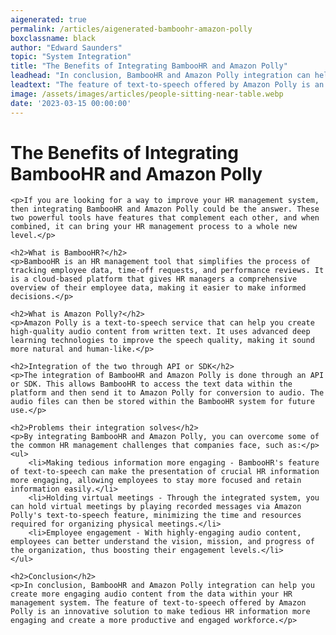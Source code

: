 ```yaml
---
aigenerated: true
permalink: /articles/aigenerated-bamboohr-amazon-polly
boxclassname: black
author: "Edward Saunders"
topic: "System Integration"
title: "The Benefits of Integrating BambooHR and Amazon Polly"
leadhead: "In conclusion, BambooHR and Amazon Polly integration can help you create more engaging audio content from the data within your HR management system"
leadtext: "The feature of text-to-speech offered by Amazon Polly is an innovative solution to make tedious HR information more engaging and create a more productive and engaged workforce."
image: /assets/images/articles/people-sitting-near-table.webp
date: '2023-03-15 00:00:00'
---
```

<div class="arttext">	<h1>The Benefits of Integrating BambooHR and Amazon Polly</h1>

	<p>If you are looking for a way to improve your HR management system, then integrating BambooHR and Amazon Polly could be the answer. These two powerful tools have features that complement each other, and when combined, it can bring your HR management process to a whole new level.</p>

	<h2>What is BambooHR?</h2>
	<p>BambooHR is an HR management tool that simplifies the process of tracking employee data, time-off requests, and performance reviews. It is a cloud-based platform that gives HR managers a comprehensive overview of their employee data, making it easier to make informed decisions.</p>

	<h2>What is Amazon Polly?</h2>
	<p>Amazon Polly is a text-to-speech service that can help you create high-quality audio content from written text. It uses advanced deep learning technologies to improve the speech quality, making it sound more natural and human-like.</p>

	<h2>Integration of the two through API or SDK</h2>
	<p>The integration of BambooHR and Amazon Polly is done through an API or SDK. This allows BambooHR to access the text data within the platform and then send it to Amazon Polly for conversion to audio. The audio files can then be stored within the BambooHR system for future use.</p>

	<h2>Problems their integration solves</h2>
	<p>By integrating BambooHR and Amazon Polly, you can overcome some of the common HR management challenges that companies face, such as:</p>
	<ul>
		<li>Making tedious information more engaging - BambooHR's feature of text-to-speech can make the presentation of crucial HR information more engaging, allowing employees to stay more focused and retain information easily.</li>
		<li>Holding virtual meetings - Through the integrated system, you can hold virtual meetings by playing recorded messages via Amazon Polly's text-to-speech feature, minimizing the time and resources required for organizing physical meetings.</li>
		<li>Employee engagement - With highly-engaging audio content, employees can better understand the vision, mission, and progress of the organization, thus boosting their engagement levels.</li>
	</ul>

	<h2>Conclusion</h2>
	<p>In conclusion, BambooHR and Amazon Polly integration can help you create more engaging audio content from the data within your HR management system. The feature of text-to-speech offered by Amazon Polly is an innovative solution to make tedious HR information more engaging and create a more productive and engaged workforce.</p>
</div>
